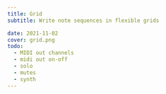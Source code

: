 ```yaml
---
title: Grid
subtitle: Write note sequences in flexible grids

date: 2021-11-02
cover: grid.png
todo:
  - MIDI out channels
  - midi out on-off
  - solo
  - mutes
  - synth
---
```


<script setup>
import pitchGrids from './grids.vue'
</script>

<client-only >
  <pitch-grids />
</client-only>
